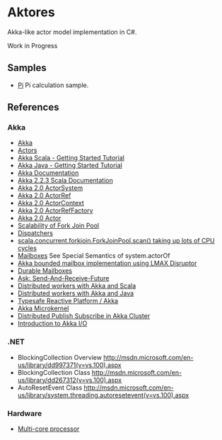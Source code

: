 # Aktores

Akka-like actor model implementation in C#.

Work in Progress

## Samples

- [Pi](https://github.com/ajlopez/Aktores/tree/master/Samples/Pi) Pi calculation sample.

## References

### Akka

- [Akka](http://akka.io/)
- [Actors](http://doc.akka.io/docs/akka/snapshot/scala/actors.html)
- [Akka Scala - Getting Started Tutorial](http://doc.akka.io/docs/akka/2.0.2/intro/getting-started-first-scala.html)
- [Akka Java - Getting Started Tutorial](http://doc.akka.io/docs/akka/2.0.2/intro/getting-started-first-java.html)
- [Akka Documentation](http://akka.io/docs/)
- [Akka 2.2.3 Scala Documentation](http://doc.akka.io/docs/akka/2.2.3/scala.html)
- [Akka 2.0 ActorSystem](http://doc.akka.io/api/akka/2.0/akka/actor/ActorSystem.html)
- [Akka 2.0 ActorRef](http://doc.akka.io/api/akka/2.0/akka/actor/ActorRef.html)
- [Akka 2.0 ActorContext](http://doc.akka.io/api/akka/2.0/akka/actor/ActorContext.html)
- [Akka 2.0 ActorRefFactory](http://doc.akka.io/api/akka/2.0/akka/actor/ActorRefFactory.html)
- [Akka 2.0 Actor](http://doc.akka.io/api/akka/2.0/akka/actor/Actor.html)
- [Scalability of Fork Join Pool](http://letitcrash.com/post/17607272336/scalability-of-fork-join-pool)
- [Dispatchers](http://doc.akka.io/docs/akka/snapshot/scala/dispatchers.html)
- [scala.concurrent.forkjoin.ForkJoinPool.scan() taking up lots of CPU cycles](https://groups.google.com/forum/#!topic/akka-user/6HKTvw4yBnU)
- [Mailboxes](http://doc.akka.io/docs/akka/snapshot/scala/mailboxes.html) See Special Semantics of system.actorOf
- [Akka bounded mailbox implementation using LMAX Disruptor](https://github.com/yngui/akka-disruptor)
- [Durable Mailboxes](http://doc.akka.io/docs/akka/2.0/modules/durable-mailbox.html)
- [Ask: Send-And-Receive-Future](http://doc.akka.io/docs/akka/snapshot/scala/actors.html#ask-send-and-receive-future)
- [Distributed workers with Akka and Scala](http://typesafe.com/activator/template/akka-distributed-workers)
- [Distributed workers with Akka and Java](http://typesafe.com/activator/template/akka-distributed-workers-java)
- [Typesafe Reactive Platform / Akka](http://typesafe.com/platform/runtime/akka)
- [Akka Microkernel](http://doc.akka.io/docs/akka/2.2.3/scala/microkernel.html)
- [Distributed Publish Subscribe in Akka Cluster](http://doc.akka.io/docs/akka/2.2.3/contrib/distributed-pub-sub.html)
- [Introduction to Akka I/O](http://hseeberger.github.io/blog/2013/06/17/introduction-to-akka-i-slash-o/)

### .NET

- BlockingCollection Overview http://msdn.microsoft.com/en-us/library/dd997371(v=vs.100).aspx
- BlockingCollection<T> Class http://msdn.microsoft.com/en-us/library/dd267312(v=vs.100).aspx
- AutoResetEvent Class http://msdn.microsoft.com/en-us/library/system.threading.autoresetevent(v=vs.100).aspx

### Hardware

- [Multi-core processor](http://en.wikipedia.org/wiki/Multi-core_processor)

